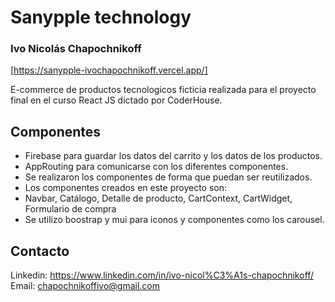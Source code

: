 # Sanypple technology
### Ivo Nicolás Chapochnikoff

[https://sanypple-ivochapochnikoff.vercel.app/]

E-commerce de productos tecnologicos ficticia realizada para el proyecto final en el curso React JS dictado por CoderHouse.

## Componentes
- Firebase para guardar los datos del carrito y los datos de los productos.
- AppRouting para comunicarse con los diferentes componentes.
- Se realizaron los componentes de forma que puedan ser reutilizados.
- Los componentes creados en este proyecto son:
- Navbar,
Catálogo,
Detalle de producto,
CartContext,
CartWidget,
Formulario de compra
- Se utilizo boostrap y mui para iconos y componentes como los carousel.


## Contacto
Linkedin: https://www.linkedin.com/in/ivo-nicol%C3%A1s-chapochnikoff/
Email: chapochnikoffivo@gmail.com
